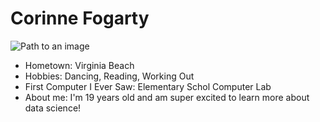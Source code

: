 # Corinne Fogarty

![Path to an image](myphoto.jpg)

- Hometown: Virginia Beach
- Hobbies: Dancing, Reading, Working Out
- First Computer I Ever Saw: Elementary Schol Computer Lab
- About me: I'm 19 years old and am super excited to learn more about data science! 
